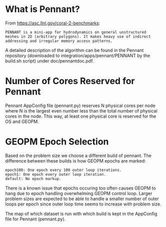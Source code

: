 # What is Pennant?

From https://asc.llnl.gov/coral-2-benchmarks:

    PENNANT is a mini-app for hydrodynamics on general unstructured
    meshes in 2D (arbitrary polygons). It makes heavy use of indirect
    addressing and irregular memory access patterns.

A detailed description of the algorithm can be found in the Pennant
repository (downloaded to integration/apps/pennant/PENNANT by the
build.sh script) under doc/pennantdoc.pdf.

# Number of Cores Reserved for Pennant

Pennant AppConfig file (pennant.py) reserves N physical cores per node
where N is the largest even number less than the total number of physical
cores in the node. This way, at least one physical core is reserved for
the OS and GEOPM.

# GEOPM Epoch Selection

Based on the problem size we choose a different build of pennant.
The difference between these builds is how GEOPM epochs are marked:

    epoch100: One epoch every 100 outer loop iterations.
    epoch1: One epoch every outer loop iteration.
    default: No epoch markup.

There is a known issue that epochs occuring too often causes GEOPM to hang due to
epoch handling overwhelming GEOPM control loop. Larger problem sizes are expected to
be able to handle a smaller number of outer loops per epoch since outer loop time
seems to increase with problem size.

The map of which dataset is run with which build is kept in the AppConfig file for
Pennant (pennant.py).